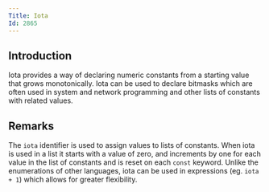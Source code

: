 ```yaml
---
Title: Iota
Id: 2865
---
```

## Introduction
Iota provides a way of declaring numeric constants from a starting value that grows monotonically. Iota can be used to declare bitmasks which are often used in system and network programming and other lists of constants with related values.

## Remarks
The `iota` identifier is used to assign values to lists of constants. When iota is used in a list it starts with a value of zero, and increments by one for each value in the list of constants and is reset on each `const` keyword. Unlike the enumerations of other languages, iota can be used in expressions (eg. `iota + 1`) which allows for greater flexibility.
